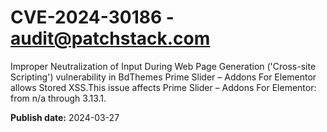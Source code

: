 # CVE-2024-30186 - audit@patchstack.com

Improper Neutralization of Input During Web Page Generation ('Cross-site Scripting') vulnerability in BdThemes Prime Slider – Addons For Elementor allows Stored XSS.This issue affects Prime Slider – Addons For Elementor: from n/a through 3.13.1.



**Publish date:** 2024-03-27
